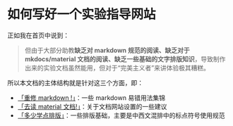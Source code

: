 # 如何写好一个实验指导网站

正如我在首页中说到：

> 但由于大部分助教**缺乏对 markdown 规范的阅读、缺乏对于 mkdocs/material 文档的阅读、缺乏一些基础的文字排版知识**，导致制作出来的实验文档虽然能用，但对于“完美主义者”来讲体验极其糟糕。

所以本文档的主体结构就是针对这三个方面，即：

- [「重修 markdown !」](markdown/)：一些 markdown 易错用法集锦
- [「去读 material 文档!」](material/)：关于文档网站设置的一些建议
- [「多少学点排版」](typesetting/)：一些排版基础，主要是中西文混排中的标点符号使用规范
